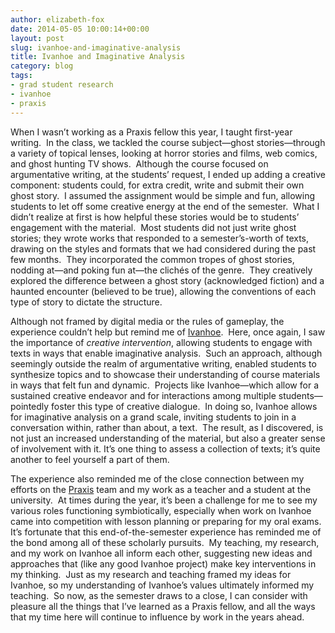 ```yaml
---
author: elizabeth-fox
date: 2014-05-05 10:00:14+00:00
layout: post
slug: ivanhoe-and-imaginative-analysis
title: Ivanhoe and Imaginative Analysis
category: blog
tags:
- grad student research
- ivanhoe
- praxis
---
```


When I wasn’t working as a Praxis fellow this year, I taught first-year writing.  In the class, we tackled the course subject&mdash;ghost stories&mdash;through a variety of topical lenses, looking at horror stories and films, web comics, and ghost hunting TV shows.  Although the course focused on argumentative writing, at the students’ request, I ended up adding a creative component: students could, for extra credit, write and submit their own ghost story.  I assumed the assignment would be simple and fun, allowing students to let off some creative energy at the end of the semester.  What I didn’t realize at first is how helpful these stories would be to students’ engagement with the material.  Most students did not just write ghost stories; they wrote works that responded to a semester’s-worth of texts, drawing on the styles and formats that we had considered during the past few months.  They incorporated the common tropes of ghost stories, nodding at&mdash;and poking fun at&mdash;the clichés of the genre.  They creatively explored the difference between a ghost story (acknowledged fiction) and a haunted encounter (believed to be true), allowing the conventions of each type of story to dictate the structure.

Although not framed by digital media or the rules of gameplay, the experience couldn’t help but remind me of [Ivanhoe](http://ivanhoe.scholarslab.org/).  Here, once again, I saw the importance of _creative intervention_, allowing students to engage with texts in ways that enable imaginative analysis.  Such an approach, although seemingly outside the realm of argumentative writing, enabled students to synthesize topics and to showcase their understanding of course materials in ways that felt fun and dynamic.  Projects like Ivanhoe&mdash;which allow for a sustained creative endeavor and for interactions among multiple students&mdash;pointedly foster this type of creative dialogue.  In doing so, Ivanhoe allows for imaginative analysis on a grand scale, inviting students to join in a conversation within, rather than about, a text.  The result, as I discovered, is not just an increased understanding of the material, but also a greater sense of involvement with it. It’s one thing to assess a collection of texts; it’s quite another to feel yourself a part of them.

The experience also reminded me of the close connection between my efforts on the [Praxis](https://praxis.scholarslab.org/) team and my work as a teacher and a student at the university.  At times during the year, it’s been a challenge for me to see my various roles functioning symbiotically, especially when work on Ivanhoe came into competition with lesson planning or preparing for my oral exams.  It’s fortunate that this end-of-the-semester experience has reminded me of the bond among all of these scholarly pursuits.  My teaching, my research, and my work on Ivanhoe all inform each other, suggesting new ideas and approaches that (like any good Ivanhoe project) make key interventions in my thinking.  Just as my research and teaching framed my ideas for Ivanhoe, so my understanding of Ivanhoe’s values ultimately informed my teaching.  So now, as the semester draws to a close, I can consider with pleasure all the things that I’ve learned as a Praxis fellow, and all the ways that my time here will continue to influence by work in the years ahead.
